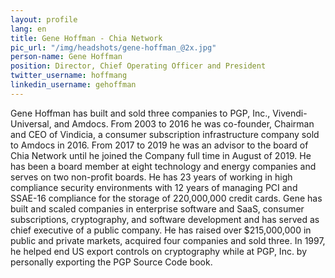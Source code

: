 ```yaml
---
layout: profile
lang: en
title: Gene Hoffman - Chia Network
pic_url: "/img/headshots/gene-hoffman_@2x.jpg"
person-name: Gene Hoffman
position: Director, Chief Operating Officer and President
twitter_username: hoffmang
linkedin_username: gehoffman
---
```


Gene Hoffman has built and sold three companies to PGP, Inc., Vivendi-Universal, and Amdocs. From 2003 to 2016 he was co-founder, Chairman and CEO of Vindicia, a consumer subscription infrastructure company sold to Amdocs in 2016. From 2017 to 2019 he was an advisor to the board of Chia Network until he joined the Company full time in August of 2019. He has been a board member at eight technology and energy companies and serves on two non-profit boards. He has 23 years of working in high compliance security environments with 12 years of managing PCI and SSAE-16 compliance for the storage of 220,000,000 credit cards. Gene has built and scaled companies in enterprise software and SaaS, consumer subscriptions, cryptography, and software development and has served as chief executive of a public company. He has raised over $215,000,000 in public and private markets, acquired four companies and sold three. In 1997, he helped end US export controls on cryptography while at PGP, Inc. by personally exporting the PGP Source Code book.
